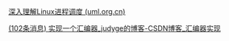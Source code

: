 [深入理解Linux进程调度 (uml.org.cn)](http://www.uml.org.cn/embeded/202208121.asp)

[(102条消息) 实现一个汇编器_judyge的博客-CSDN博客_汇编器实现](https://blog.csdn.net/judyge/article/details/41171673)

